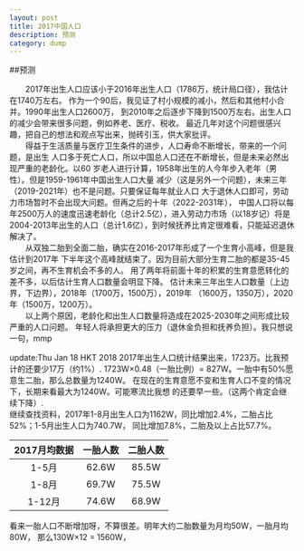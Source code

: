 ```yaml
---
layout: post
title: 2017中国人口
description: 预测
category: dump
---
```


##预测 

&emsp;&emsp;2017年出生人口应该小于2016年出生人口（1786万，统计局口径），我估计在1740万左右。
作为一个90后，我见证了村小规模的减小，然后和其他村小合并。1990年出生人口2600万，
到2010年之后逐步下降到1500万左右。出生人口的减少会带来很多问题，例如养老、医疗、税收。
最近几年对这个问题很感兴趣，把自己的想法和观点写出来，抛砖引玉，供大家批评。<br>
&emsp;&emsp;得益于生活质量与医疗卫生条件的进步，人口寿命不断增长，带来的一个问题，是出生
人口多于死亡人口，所以中国总人口还在不断增长，但是未来必然出现严重的老龄化。以60
岁老人进行计算，1958年出生的人今年步入老年（男性）。但是1959-1961年中国出生人口大量
减少（这是另外一个问题），未来三年（2019-2021年）也不是问题。只要保证每年就业人口
大于退休人口即可，劳动力市场暂时不会出现大问题。但再之后的十年（2022-2031年），
中国人口将以每年2500万人的速度迅速老龄化（总计2.5亿），进入劳动力市场（以18岁记）将是
2004-2013年出生的人口（总计1.6亿），到时候抚养比肯定很难看，只能延迟退休解决了。<br>
&emsp;&emsp;从双独二胎到全面二胎，确实在2016-2017年形成了一个生育小高峰，但是我估计到2017年
下半年这个高峰就结束了。因为目前大部分生育二胎的都是35-45岁之间，再不生育机会不多的人。
用了两年将前面十年的积累的生育意愿转化的差不多，以后估计生育人口数量会明显下降。
估计未来三年出生人口数量（上边界，下边界），2018年（1700万，1500万），2019年
（1600万，1350万），2020年（1500万，1200万）。<br>
&emsp;&emsp;以上两个原因，老龄化和出生人口数量将造成在2025-2030年之间形成比较严重的人口问题。
年轻人将承担更大的压力（退休金负担和抚养负担）。我只想说一句，mmp<br>

update:Thu Jan 18 HKT 2018
2017年出生人口统计结果出来，1723万。比我预计的还要少17万（约1%）.
1723W×0.48（一胎比例）= 827W。一胎中有50%愿意生二胎，那么总数量为1240W。
在现在的生育意愿不变和生育人口不变的情况下，长期来看最大为1240W。可能寒流比我想
的还要早一些。（这两个肯定会继续下降）.<br>
继续查找资料，2017年1-8月出生人口为1162W，同比增加2.4%，二胎占比52%；1-5月出生人口为740.7W，
同比增加7.8%，二胎及以上占比57.7%。

|2017月均数据| 一胎人数 | 二胎人数 |
|:----------:|:--------:|:--------:|
|   1-5月    | 62.6W | 85.5W |
|   1-8月   | 69.7W | 75.5W |
|   1-12月  | 74.6W | 68.9W |

看来一胎人口不断增加呀，不算很差。明年大约二胎数量为月均50W，一胎月均80W，
那么130W×12 = 1560W，



[Mukosame]:    http://mukosame.github.io  "Mukosame"
